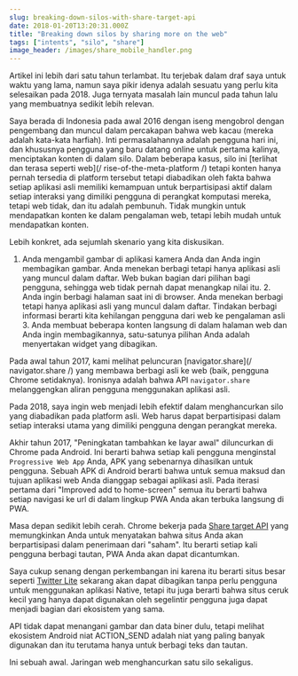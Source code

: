 ```yaml
---
slug: breaking-down-silos-with-share-target-api
date: 2018-01-20T13:20:31.000Z
title: "Breaking down silos by sharing more on the web"
tags: ["intents", "silo", "share"]
image_header: /images/share_mobile_handler.png
---
```

Artikel ini lebih dari satu tahun terlambat. Itu terjebak dalam draf saya untuk waktu yang lama, namun saya pikir idenya adalah sesuatu yang perlu kita selesaikan pada 2018. Juga ternyata masalah lain muncul pada tahun lalu yang membuatnya sedikit lebih relevan.

Saya berada di Indonesia pada awal 2016 dengan iseng mengobrol dengan pengembang dan muncul dalam percakapan bahwa web kacau (mereka adalah kata-kata harfiah). Inti permasalahannya adalah pengguna hari ini, dan khususnya pengguna yang baru datang online untuk pertama kalinya, menciptakan konten di dalam silo. Dalam beberapa kasus, silo ini [terlihat dan terasa seperti web](/ rise-of-the-meta-platform /) tetapi konten hanya pernah tersedia di platform tersebut tetapi diabadikan oleh fakta bahwa setiap aplikasi asli memiliki kemampuan untuk berpartisipasi aktif dalam setiap interaksi yang dimiliki pengguna di perangkat komputasi mereka, tetapi web tidak, dan itu adalah pembunuh. Tidak mungkin untuk mendapatkan konten ke dalam pengalaman web, tetapi lebih mudah untuk mendapatkan konten.

Lebih konkret, ada sejumlah skenario yang kita diskusikan.

1. Anda mengambil gambar di aplikasi kamera Anda dan Anda ingin membagikan gambar. Anda menekan berbagi tetapi hanya aplikasi asli yang muncul dalam daftar. Web bukan bagian dari pilihan bagi pengguna, sehingga web tidak pernah dapat menangkap nilai itu. 2. Anda ingin berbagi halaman saat ini di browser. Anda menekan berbagi tetapi hanya aplikasi asli yang muncul dalam daftar. Tindakan berbagi informasi berarti kita kehilangan pengguna dari web ke pengalaman asli 3. Anda membuat beberapa konten langsung di dalam halaman web dan Anda ingin membagikannya, satu-satunya pilihan Anda adalah menyertakan widget yang dibagikan.

Pada awal tahun 2017, kami melihat peluncuran [navigator.share](/ navigator.share /) yang membawa berbagi asli ke web (baik, pengguna Chrome setidaknya). Ironisnya adalah bahwa API `navigator.share` melanggengkan aliran pengguna menggunakan aplikasi asli.

Pada 2018, saya ingin web menjadi lebih efektif dalam menghancurkan silo yang diabadikan pada platform asli. Web harus dapat berpartisipasi dalam setiap interaksi utama yang dimiliki pengguna dengan perangkat mereka.

Akhir tahun 2017, "Peningkatan tambahkan ke layar awal" diluncurkan di Chrome pada Android. Ini berarti bahwa setiap kali pengguna menginstal `Progressive Web App` Anda, APK yang sebenarnya dihasilkan untuk pengguna. Sebuah APK di Android berarti bahwa untuk semua maksud dan tujuan aplikasi web Anda dianggap sebagai aplikasi asli. Pada iterasi pertama dari "Improved add to home-screen" semua itu berarti bahwa setiap navigasi ke url di dalam lingkup PWA Anda akan terbuka langsung di PWA.

Masa depan sedikit lebih cerah. Chrome bekerja pada [Share target API](https://github.com/WICG/web-share-target/blob/master/docs/explainer.md) yang memungkinkan Anda untuk menyatakan bahwa situs Anda akan berpartisipasi dalam penerimaan dari "saham". Itu berarti setiap kali pengguna berbagi tautan, PWA Anda akan dapat dicantumkan.

Saya cukup senang dengan perkembangan ini karena itu berarti situs besar seperti [Twitter Lite](https://lite.twitter.com) sekarang akan dapat dibagikan tanpa perlu pengguna untuk menggunakan aplikasi Native, tetapi itu juga berarti bahwa situs ceruk kecil yang hanya dapat digunakan oleh segelintir pengguna juga dapat menjadi bagian dari ekosistem yang sama.

API tidak dapat menangani gambar dan data biner dulu, tetapi melihat ekosistem Android niat ACTION_SEND adalah niat yang paling banyak digunakan dan itu terutama hanya untuk berbagi teks dan tautan.

Ini sebuah awal. Jaringan web menghancurkan satu silo sekaligus.
